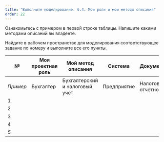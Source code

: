 ```yaml
---
title: "Выполните моделирование: 6.4. Мои роли и мои методы описания"
order: 22
---
```




Ознакомьтесь с примером в первой строке таблицы. Напишите какими методами описаний вы владеете.

Найдите в рабочем пространстве для моделирования соответствующее задание по номеру и выполните все его пункты.

| № | Моя проектная роль | Мой метод описания | Система | Документация | Предмет интереса | Проектная роль для кого документация |
| --- | --- | --- | --- | --- | --- | --- |
| *Пример* | Бухгалтер | Бухгалтерский и налоговый учет | Предприятие | Налоговая отчетность | Налоги | Налоговик |
| 1 |  |  |  |  |  |  |
| 2 |  |  |  |  |  |  |
| 3 |  |  |  |  |  |  |
| 4 |  |  |  |  |  |  |
| *5* |  |  |  |  |  |  |

